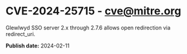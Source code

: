 # CVE-2024-25715 - cve@mitre.org

Glewlwyd SSO server 2.x through 2.7.6 allows open redirection via redirect_uri.

**Publish date:** 2024-02-11
